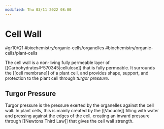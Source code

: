 ```yaml
---
modified: Thu 03/11 2022 08:00
---
```

# Cell Wall
#gr10/Q1 #biochemistry/organic-cells/organelles #biochemistry/organic-cells/plant-cells

The cell wall is a non-living fully permeable layer of [[Carbohydrates#^570345|cellulose]] that is fully permeable. It surrounds the [[cell membrane]] of a plant cell, and provides shape, support, and protection to the plant cell through *turgor pressure*.

## Turgor Pressure
Turgor pressure is the pressure exerted by the organelles against the cell wall. In plant cells, this is mainly created by the [[Vacuole]] filling with water and pressing against the edges of the cell, creating an inward pressure through [[Newtons Third Law]] that gives the cell wall strength. 